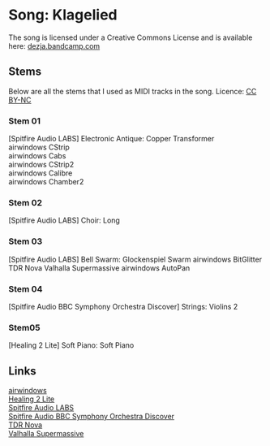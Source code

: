 # Song: Klagelied
The song is licensed under a Creative Commons License and is available here: [dezja.bandcamp.com](https://dezja.bandcamp.com/track/klagelied)

## Stems

Below are all the stems that I used as MIDI tracks in the song. Licence: [CC BY-NC](https://creativecommons.org/licenses/by/4.0/deed.de)

### Stem 01
[Spitfire Audio LABS] Electronic Antique: Copper Transformer  
airwindows CStrip  
airwindows Cabs  
airwindows CStrip2  
airwindows Calibre  
airwindows Chamber2  


### Stem 02
[Spitfire Audio LABS] Choir: Long

### Stem 03
[Spitfire Audio LABS] Bell Swarm: Glockenspiel Swarm
airwindows BitGlitter
TDR Nova
Valhalla Supermassive
airwindows AutoPan

### Stem 04
[Spitfire Audio BBC Symphony Orchestra Discover] Strings: Violins 2

### Stem05
[Healing 2 Lite] Soft Piano: Soft Piano

## Links
[airwindows](https://github.com/airwindows/airwindows)  
[Healing 2 Lite](https://quietmusic.eu/healing-2-lite)  
[Spitfire Audio LABS](https://labs.spitfireaudio.com/)  
[Spitfire Audio BBC Symphony Orchestra Discover](https://www.spitfireaudio.com/bbc-symphony-orchestra-discover)  
[TDR Nova](https://www.tokyodawn.net/tdr-nova/)  
[Valhalla Supermassive](https://valhalladsp.com/shop/reverb/valhalla-supermassive/)  